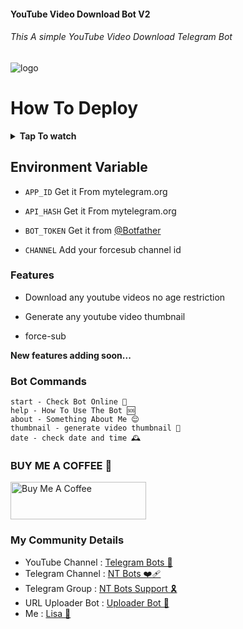 #### YouTube Video Download Bot V2 
###### This A simple YouTube Video Download Telegram Bot


![logo](https://graph.org/file/754b7faa1308a13fc917f.jpg)


# How To Deploy

<b><details><summary>Tap To watch</summary>

### Heroku Video
<a href="https://youtu.be/ms_ApEgb0SA?feature=shared"><img alt="how to create" src="https://img.shields.io/badge/-YouTube-red?style=for-the-badge&logo=youtube&logoColor=white"/></a> 

### Render Video
<a href="https://youtu.be/A4l6LSPi-lM?feature=shared"><img alt="how to create" src="https://img.shields.io/badge/-YouTube-red?style=for-the-badge&logo=youtube&logoColor=white"/></a>

</b>
</details>

## Environment Variable

* `APP_ID` Get it From mytelegram.org

* `API_HASH` Get it From mytelegram.org

* `BOT_TOKEN` Get it from [@Botfather](https://t.me/botfather)

* `CHANNEL` Add your forcesub channel id

### Features

- Download any youtube videos no age restriction 

- Generate any youtube video thumbnail

- force-sub 

**New features adding soon...**
### Bot Commands 
```
start - Check Bot Online 🔔
help - How To Use The Bot 🆘
about - Something About Me 😌
thumbnail - generate video thumbnail 🌁
date - check date and time 🕰️
```

### BUY ME A COFFEE 🥹
<a href="https://www.buymeacoffee.com/lisakorean" target="_blank"><img src="https://cdn.buymeacoffee.com/buttons/v2/arial-yellow.png" alt="Buy Me A Coffee" style="height: 60px !important;width: 217px !important;" ></a>

### My Community Details


- YouTube Channel : [Telegram Bots 🤖](https://youtube.com/@NTBOT?feature=shared)
- Telegram Channel : [NT Bots ❤️‍🩹](https://t.me/NT_BOT_CHANNEL)
- Telegram Group : [NT Bots Support 🎗️](https://t.me/NT_BOTS_SUPPORT)
- URL Uploader Bot : [Uploader Bot 🚀](https://t.me/UploadLinkToFileBot)
- Me : [Lisa 👑](https://t.me/LISA_FAN_LK)

